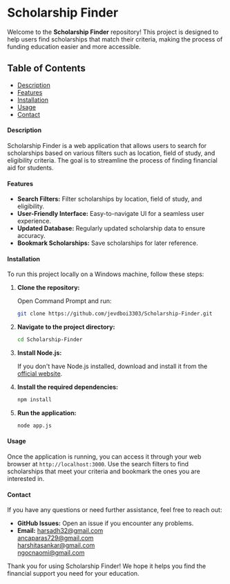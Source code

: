 # Scholarship Finder

Welcome to the **Scholarship Finder** repository! This project is designed to help users find scholarships that match their criteria, making the process of funding education easier and more accessible.

## Table of Contents

- [Description](#description)
- [Features](#features)
- [Installation](#installation)
- [Usage](#usage)
- [Contact](#contact)

#### Description

Scholarship Finder is a web application that allows users to search for scholarships based on various filters such as location, field of study, and eligibility criteria. The goal is to streamline the process of finding financial aid for students.

#### Features

- **Search Filters:** Filter scholarships by location, field of study, and eligibility.
- **User-Friendly Interface:** Easy-to-navigate UI for a seamless user experience.
- **Updated Database:** Regularly updated scholarship data to ensure accuracy.
- **Bookmark Scholarships:** Save scholarships for later reference.

#### Installation

To run this project locally on a Windows machine, follow these steps:

1. **Clone the repository:**

    Open Command Prompt and run:
    ```bash
    git clone https://github.com/jevdboi3303/Scholarship-Finder.git
    ```

2. **Navigate to the project directory:**

    ```bash
    cd Scholarship-Finder
    ```

3. **Install Node.js:**

    If you don't have Node.js installed, download and install it from the [official website](https://nodejs.org/).

4. **Install the required dependencies:**

    ```bash
    npm install
    ```

5. **Run the application:**

    ```bash
    node app.js
    ```

#### Usage

Once the application is running, you can access it through your web browser at `http://localhost:3000`. Use the search filters to find scholarships that meet your criteria and bookmark the ones you are interested in.

#### Contact

If you have any questions or need further assistance, feel free to reach out:

- **GitHub Issues:** Open an issue if you encounter any problems.
- **Email:** harsadh32@gmail.com<br />
ancaparas729@gmail.com<br />
harshitasankar@gmail.com<br />
ngocnaomi@gmail.com<br />

Thank you for using Scholarship Finder! We hope it helps you find the financial support you need for your education.
